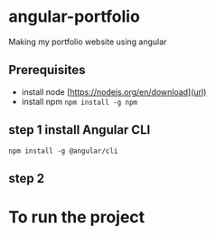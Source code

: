 # angular-portfolio
Making my portfolio website using angular

## Prerequisites
- install node [https://nodejs.org/en/download](url)
- install npm `npm install -g npm`


## step 1 install Angular CLI
`npm install -g @angular/cli`

## step 2

# To run the project
